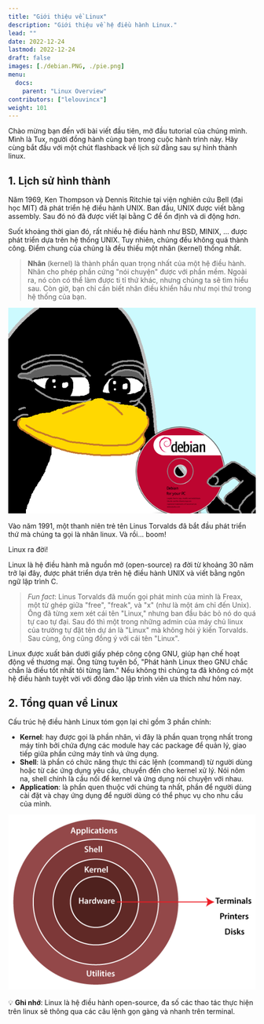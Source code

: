 ```yaml
---
title: "Giới thiệu về Linux"
description: "Giới thiệu về hệ điều hành Linux."
lead: ""
date: 2022-12-24
lastmod: 2022-12-24
draft: false
images: [./debian.PNG, ./pie.png]
menu:
  docs:
    parent: "Linux Overview"
contributors: ["lelouvincx"]
weight: 101
---
```


Chào mừng bạn đến với bài viết đầu tiên, mở đầu tutorial của chúng mình.
Mình là Tux, người đồng hành cùng bạn trong cuộc hành trình này.
Hãy cùng bắt đầu với một chút flashback về lịch sử đằng sau sự hình thành linux.

## 1️. Lịch sử hình thành

Năm 1969, Ken Thompson và Dennis Ritchie tại viện nghiên cứu Bell (đại học MIT) đã phát triển hệ điều hành UNIX.
Ban đầu, UNIX được viết bằng assembly.
Sau đó nó đã được viết lại bằng C để ổn định và di động hơn.

Suốt khoảng thời gian đó, rất nhiều hệ điều hành như BSD, MINIX, ... được phát triển dựa trên hệ thống UNIX.
Tuy nhiên, chúng đều không quá thành công.
Điểm chung của chúng là đều thiếu một nhân (kernel) thống nhất.

> **Nhân** (kernel) là thành phần quan trọng nhất của một hệ điều hành. Nhân cho phép phần cứng "nói chuyện" được với phần mềm. Ngoài ra, nó còn có thể làm được ti tỉ thứ khác, nhưng chúng ta sẽ tìm hiểu sau. Còn giờ, bạn chỉ cần biết nhân điều khiển hầu như mọi thứ trong hệ thống của bạn.

![](static/debian.PNG)

Vào năm 1991, một thanh niên trẻ tên Linus Torvalds đã bắt đầu phát triển thứ mà chúng ta gọi là nhân linux.
Và rồi... boom!

Linux ra đời!

Linux là hệ điều hành mã nguồn mở (open-source) ra đời từ khoảng 30 năm trở lại đây, được phát triển dựa trên hệ điều hành UNIX và viết bằng ngôn ngữ lập trình C.

> _Fun fact_: Linus Torvalds đã muốn gọi phát minh của mình là Freax, một từ ghép giữa "free", "freak", và "x" (như là một ám chỉ đến Unix).
> Ông đã từng xem xét cái tên "Linux," nhưng ban đầu bác bỏ nó do quá tự cao tự đại.
> Sau đó thì một trong những admin của máy chủ linux của trường tự đặt tên dự án là "Linux" mà không hỏi ý kiến Torvalds.
> Sau cùng, ông cũng đồng ý với cái tên "Linux".

Linux được xuất bản dưới giấy phép công cộng GNU, giúp hạn chế hoạt động về thương mại. Ông từng tuyên bố, "Phát hành Linux theo GNU chắc chắn là điều tốt nhất tôi từng làm." Nếu không thì chúng ta đã không có một hệ điều hành tuyệt vời với đông đảo lập trình viên ưa thích như hôm nay.

## 2️. Tổng quan về Linux

Cấu trúc hệ điều hành Linux tóm gọn lại chỉ gồm 3 phần chính:

- **Kernel**: hay được gọi là phần nhân, vì đây là phần quan trọng nhất trong máy tính bởi chứa đựng các module hay các package để quản lý, giao tiếp giữa phần cứng máy tính và ứng dụng.
- **Shell**: là phần có chức năng thực thi các lệnh (command) từ người dùng hoặc từ các ứng dụng yêu cầu, chuyển đến cho kernel xử lý. Nói nôm na, shell chính là cầu nối để kernel và ứng dụng nói chuyện với nhau.
- **Application**: là phần quen thuộc với chúng ta nhất, phần để người dùng cài đặt và chạy ứng dụng để người dùng có thể phục vụ cho nhu cầu của mình.

![](static/pie.png)

💡 **Ghi nhớ**: Linux là hệ điều hành open-source, đa số các thao tác thực hiện trên linux sẽ thông qua các câu lệnh gọn gàng và nhanh trên terminal.
